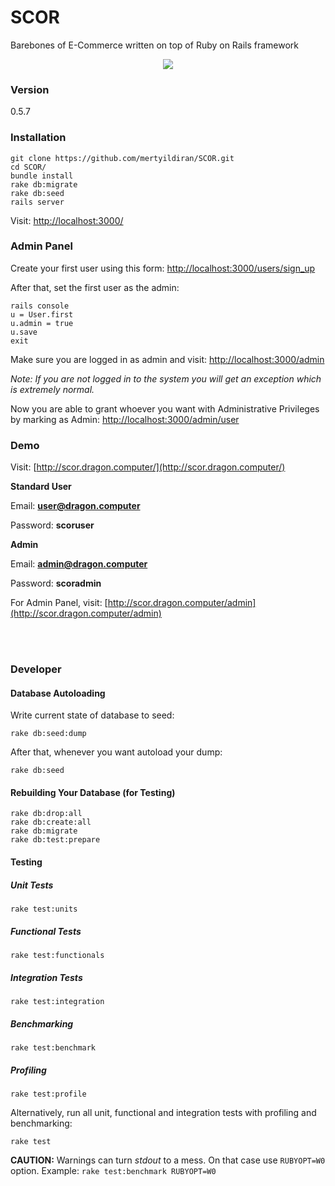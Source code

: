 # SCOR

Barebones of E-Commerce written on top of Ruby on Rails framework

<p align="center"><img src="https://raw.githubusercontent.com/mertyildiran/SCOR/master/public/images/scor-logo.png"></p>

### Version

0.5.7

### Installation

```Shell
git clone https://github.com/mertyildiran/SCOR.git
cd SCOR/
bundle install
rake db:migrate
rake db:seed
rails server
```

Visit: [http://localhost:3000/](http://localhost:3000/)

### Admin Panel

Create your first user using this form: [http://localhost:3000/users/sign_up](http://localhost:3000/users/sign_up)

After that, set the first user as the admin:

```Shell
rails console
u = User.first
u.admin = true
u.save
exit
```

Make sure you are logged in as admin and visit: [http://localhost:3000/admin](http://localhost:3000/admin)

*Note: If you are not logged in to the system you will get an exception which is extremely normal.*

Now you are able to grant whoever you want with Administrative Privileges by marking as Admin: [http://localhost:3000/admin/user](http://localhost:3000/admin/user)

### Demo

Visit: [http://scor.dragon.computer/](http://scor.dragon.computer/)

**Standard User**

Email: **user@dragon.computer**

Password: **scoruser**

**Admin**

Email: **admin@dragon.computer**

Password: **scoradmin**

For Admin Panel, visit: [http://scor.dragon.computer/admin](http://scor.dragon.computer/admin)

<br><br>

### Developer

#### Database Autoloading

Write current state of database to seed:

```Shell
rake db:seed:dump
```

After that, whenever you want autoload your dump:

```Shell
rake db:seed
```

#### Rebuilding Your Database (for Testing)

```Shell
rake db:drop:all
rake db:create:all
rake db:migrate
rake db:test:prepare
```

#### Testing

##### Unit Tests

```Shell
rake test:units
```

##### Functional Tests

```Shell
rake test:functionals
```

##### Integration Tests

```Shell
rake test:integration
```

##### Benchmarking

```Shell
rake test:benchmark
```

##### Profiling

```Shell
rake test:profile
```

Alternatively, run all unit, functional and integration tests with profiling and benchmarking:

```Shell
rake test
```

**CAUTION:** Warnings can turn *stdout* to a mess. On that case use `RUBYOPT=W0` option. Example: `rake test:benchmark RUBYOPT=W0`
